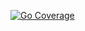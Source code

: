 [![Go Coverage](https://github.com/JMURv/par-pro-products/wiki/coverage.svg)](https://raw.githack.com/wiki/JMURv/par-pro-products/coverage.html)